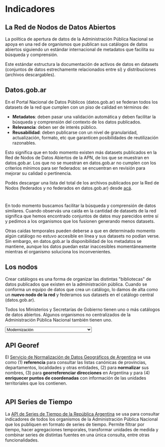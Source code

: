 <link rel="stylesheet" href="https://stackpath.bootstrapcdn.com/bootstrap/3.4.1/css/bootstrap.min.css" integrity="sha384-HSMxcRTRxnN+Bdg0JdbxYKrThecOKuH5zCYotlSAcp1+c8xmyTe9GYg1l9a69psu" crossorigin="anonymous">
<link type="text/css" rel="stylesheet" href="https://cdnjs.cloudflare.com/ajax/libs/font-awesome/5.8.2/css/all.min.css" media="all" />
<link rel="stylesheet" href="https://cdn.jsdelivr.net/gh/datosgobar/series-tiempo-ar-explorer@ts_components_2.6.9/dist/css/components.css" type="text/css">
<script src="https://cdnjs.cloudflare.com/ajax/libs/jquery/2.2.4/jquery.min.js"></script>
<script src="https://stackpath.bootstrapcdn.com/bootstrap/3.4.1/js/bootstrap.min.js" integrity="sha384-aJ21OjlMXNL5UyIl/XNwTMqvzeRMZH2w8c5cRVpzpU8Y5bApTppSuUkhZXN0VxHd" crossorigin="anonymous"></script>
<script type='text/javascript' src='https://cdn.jsdelivr.net/gh/datosgobar/series-tiempo-ar-explorer@ts_components_2.6.9/dist/js/components.js'></script>

<style>
.empty {
    font-style: normal;
}
.full-width {
    width: 100%;
}
</style>

# Indicadores

## La Red de Nodos de Datos Abiertos

La política de apertura de datos de la Administración Pública Nacional se apoya en una red de organismos que publican sus catálogos de datos abiertos siguiendo un estándar internacional de metadatos que facilita su búsqueda y comprensión.

Este estándar estructura la documentación de activos de datos en datasets (conjuntos de datos estrechamente relacionados entre sí) y distribuciones (archivos descargables).

<div class="row panels-row">
    <div id="catalogos-red-card" class="col-xs-12 col-sm-4 col-md-4 card-wrapper"></div>
    <div id="datasets-red-card2" class="col-xs-12 col-sm-4 col-md-4 card-wrapper"></div>
    <div id="distribuciones-red-card" class="col-xs-12 col-sm-4 col-md-4 card-wrapper"></div>
</div>


## Datos.gob.ar

En el Portal Nacional de Datos Públicos (datos.gob.ar) se federan todos los datasets de la red que cumplen con un piso de calidad en términos de:

* **Metadatos**: deben pasar una validación automática y deben facilitar la búsqueda y comprensión del contexto de los datos publicados.
* **Relevancia**: deben ser de interés público.
* **Reusabilidad**: deben publicarse con un nivel de granularidad, actualización, formato, etc que garanticen posibilidades de reutilización razonables.

Esto significa que en todo momento existen más datasets publicados en la Red de Nodos de Datos Abiertos de la APN, de los que se muestran en datos.gob.ar. Los que no se muestran en datos.gob.ar no cumplen con los criterios mínimos para ser federados: se encuentran en revisión para mejorar su calidad o pertinencia.

Podés descargar una lista del total de los archivos publicados por la Red de Nodos (federados y no federados en datos.gob.ar) desde [acá](https://infra.datos.gob.ar/catalog/modernizacion/dataset/8/distribution/8.3/download/distribuciones.csv).

<div class="row panels-row">
    <div class="col-xs-12 col-sm-12 col-md-6 center-block">
        <div class="row panels-row">
            <div id="datasets-red-card" class="col-xs-12 col-sm-6 col-md-6 card-wrapper"></div>
            <div id="datasets-validos-red-card" class="col-xs-12 col-sm-6 col-md-6 card-wrapper"></div>
        </div>
    </div>
    <div class="col-xs-12 col-sm-12 col-md-6 center-block">
        <div class="row panels-row">
            <div id="datasets-federados-card" class="col-xs-12 col-sm-6 col-md-6 card-wrapper"></div>
            <div id="datasets-federados-pct-card" class="col-xs-12 col-sm-6 col-md-6 card-wrapper"></div>
        </div>
    </div>
</div>
<div class="row panels-row">
    <div id="datasets-federados-graphic" style="margin-bottom: 40px; width: 100%;" class="col-xs-12 col-sm-12 col-md-6 center-block"></div>
</div>

En todo momento buscamos facilitar la búsqueda y comprensión de datos similares. Cuando observás una caída en la cantidad de datasets de la red significa que hemos encontrado conjuntos de datos muy parecidos entre sí y pedimos a los organismos que los fusionen generando menos datasets.

Otras caídas temporales pueden deberse a que en determinado momento algún catálogo no estuvo accesible en línea y sus datasets no podían verse. Sin embargo, en datos.gob.ar la disponibilidad de los metadatos se mantiene, aunque los datos puedan estar inaccesibles momentáneamente mientras el organismo soluciona los inconvenientes.

## Los nodos

Crear catálogos es una forma de organizar las distintas "bibliotecas" de datos publicados que existen en la administración pública. Cuando se conforma un equipo de datos que crea un catálogo, lo damos de alta como un **nuevo nodo de la red** y federamos sus datasets en el catálogo central (datos.gob.ar).

Todos los Ministerios y Secretarías de Gobierno tienen uno o más catálogos de datos abiertos. Algunos organismos no centralizados de la Administración Pública Nacional también tienen uno.

<!-- COMIENZO DEL SELECTOR DE CATALOGOS -->
<div class="row">
    <div class="col-xs-12 col-sm-4 col-md-4 center-block">
        <select name="catalog-selector" id="catalog-selector-id" class="form-control">
            <option value="aaip">Acceso a la Información Pública</option>
            <option value="acumar">Acumar</option>
            <option value="agroindustria">Agricultura, Ganadería y Pesca</option>
            <option value="ambiente">Ambiente</option>
            <option value="arsat">Arsat</option>
            <option value="cultura">Cultura</option>
            <option value="defensa">Defensa</option>
            <option value="desarrollo-social">Desarrollo Social</option>
            <option value="educacion">Educación</option>
            <option value="enacom">Enacom</option>
            <option value="enargas">Enargas</option>
            <option value="energia">Energía</option>
            <option value="exterior">Exterior</option>
            <option value="ign">IGN</option>
            <option value="interior">Interior</option>
            <option value="jgm">Jefatura de Gabinete de Ministros</option>
            <option value="justicia">Justicia</option>
            <option value="mincyt">Ciencia y Tecnología</option>
            <option value="modernizacion" selected>Modernización</option>
            <option value="pami">PAMI</option>
            <option value="produccion">Producción</option>
            <option value="salud">Salud</option>
            <option value="seguridad">Seguridad</option>
            <option value="siep">Sec. de Transformación Productiva</option>
            <option value="smn">Servicio Meteorológico Nacional</option>
            <option value="spt">Sec. de Planificación del Transporte</option>
            <option value="spu">Sec. de Políticas Universitarias</option>
            <option value="sspm">Subsec. de Programación Macroeconómica</option>
            <option value="sspmi">Subsec. de Programación Microeconómica</option>
            <option value="sspre">Subsec. de Presupuesto</option>
            <option value="transporte">Transporte</option>
            <option value="turismo">Turismo</option>
        </select>
    </div>
</div>
<!-- FIN DEL SELECTOR DE CATALOGOS -->
<div id="catalogs_indicators_panels">
    <!-- COMIENZO DE LOS PANELES DE CATALOGOS-INDICADORES -->
    <div class="row ts-components-row panels-row catalog-indicator-panel" id='ddaa_modernizacion_panel'>
        <div class="col">
        <div class="container">
            <div class="row panels-row">
                <div class="col-xs-12 col-sm-12 col-md-6 center-block">
                    <div class="row panels-row">
                        <div class="col-xs-12 col-sm-6 col-md-6 card-wrapper" id="ddaa_modernizacion_002_card"></div>
                        <div class="col-xs-12 col-sm-6 col-md-6 card-wrapper" id="ddaa_modernizacion_009_card"></div>
                    </div>
                </div>
                <div class="col-xs-12 col-sm-12 col-md-6 center-block">
                    <div class="row panels-row">
                        <div class="col-xs-12 col-sm-6 col-md-6 card-wrapper" id="ddaa_modernizacion_008_card"></div>
                        <div class="col-xs-12 col-sm-6 col-md-6 card-wrapper" id="ddaa_modernizacion_005_card"></div>
                    </div>
                </div>
            </div>
            <div class="row row-panels">
                <div class="col-xs-12 col-sm-12 col-md-12">
                    <div style="width: 100%;" id="ddaa_modernizacion_002_009_graphic"></div>
                </div>
                <!--
                <div class="col-xs-12 col-sm-6 col-md-6">
                    <div style="width: 100%; height: 420px;" id="ddaa_modernizacion_008_005_graphic"></div>
                </div>
                -->
            </div>
        </div>
        </div>
    </div>
    <!-- los nuevos paneles de indicadores de nodos se agregan dinámicamente -->
    <!-- FIN DE LOS PANELES DE CATALOGOS-INDICADORES -->
</div>

## API Georef

El [Servicio de Normalización de Datos Geográficos de Argentina](http://apis.datos.gob.ar/georef) se usa como (1) **referencia** para consultar las listas canónicas de provincias, departamentos, localidades y otras entidades, (2) para **normalizar** sus nombres, (3) para **georreferenciar direcciones** en Argentina y para (4) **enriquecer puntos de coordenadas** con información de las unidades territoriales que los contienen.

<div class="row panels-row">
    <div class="col-xs-12 col-sm-12 col-md-6 center-block">
        <div class="row panels-row">
            <div id="georef-consultas-historicas" class="col-xs-12 col-sm-6 col-md-6 card-wrapper"></div>
            <div id="georef-consultas-diarias-promedio" class="col-xs-12 col-sm-6 col-md-6 card-wrapper"></div>
        </div>
    </div>
    <div class="col-xs-12 col-sm-12 col-md-6 center-block">
        <div class="row panels-row">
            <div id="georef-consultas-diarias-ayer" class="col-xs-12 col-sm-6 col-md-6 card-wrapper"></div>
            <div id="georef-usuarios-unicos" class="col-xs-12 col-sm-6 col-md-6 card-wrapper"></div>
        </div>
    </div>
</div>
<div class="row panels-row">
    <div style="width: 100%; margin-bottom: 40px;" id="georef-graphic" class="col-xs-12 col-sm-12 col-md-6 center-block"></div>
</div>

## API Series de Tiempo

La [API de Series de Tiempo de la República Argentina](http://apis.datos.gob.ar/series) se usa para consultar indicadores de todos los organismos de la Administración Pública Nacional que los publiquen en formato de series de tiempo. Permite filtrar por tiempo, hacer agregaciones temporales, transformar unidades de medida y combinar series de distintas fuentes en una única consulta, entre otras funcionalidades.

<div style="width: 100%" class="row panels-row">
    <div class="col-xs-12 col-sm-12 col-md-6 center-block">
        <div class="row panels-row">
            <div id="series-consultas-historicas" class="col-xs-12 col-sm-6 col-md-6 card-wrapper"></div>
            <div id="series-consultas-diarias-promedio" class="col-xs-12 col-sm-6 col-md-6 card-wrapper"></div>
        </div>
    </div>
    <div class="col-xs-12 col-sm-12 col-md-6 center-block">
        <div class="row panels-row">
            <div id="series-consultas-diarias-ayer" class="col-xs-12 col-sm-6 col-md-6 card-wrapper"></div>
            <div id="series-usuarios-unicos" class="col-xs-12 col-sm-6 col-md-6 card-wrapper"></div>
        </div>
    </div>
</div>
<div class="row panels-row">
    <div id="series-graphic" style="margin-bottom: 40px; width: 100%;" class="col-xs-12 col-sm-12 col-md-6 center-block"></div>
</div>

<script>
    window.onload = function() {
        // COLORES SUGERIDOS "#0072BB","#2E7D33","#C62828","#F9A822","#6A1B99", "#EC407A","#C2185B","#6A1B99","#039BE5","#6EA100"

        var INDICS_PARAMS = {
            "001": {
                "color": {"card": 3},
                "title": "Catálogos",
                "decimals": 0
            },
            "002": {
                "color": {"card": 0},
                "title": "Datasets",
                "decimals": 0
            },
            "009": {
                "color": {"card": 4},
                "title": "Distribuciones",
                "decimals": 0
            },
            "008": {
                "color": {"card": 1},
                "title": "Datasets metadatos válidos (%)",
                "decimals": 1
            },
            "005": {
                "color": {"card": 5},
                "title": "Datasets federados en datos.gob.ar (%)",
                "decimals": 1
            },
        }

        // componentes de series de tiempo para cada sección
        // SECCION: Indice de Precios al Consumidor Nacional
        TSComponents.Card.render('datasets-red-card', {
            serieId: "ddaa_apn_002",
            color: '#0072BB',
            hasChart: 'none',
            title: "Datasets en toda la red",
            links: "none",
            units: "",
            source: "",
            hasFrame: false
        })

        TSComponents.Card.render('datasets-validos-red-card', {
            serieId: "ddaa_apn_006",
            color: '#2E7D33',
            hasChart: 'none',
            title: "Datasets metadatos válidos en toda la red",
            links: "none",
            units: "",
            source: "",
            hasFrame: false
        })

        TSComponents.Card.render('datasets-federados-card', {
            serieId: "ddaa_datosgobar_002",
            color: '#C62828',
            hasChart: 'none',
            title: "Datasets federados en datos.gob.ar",
            links: "none",
            units: "",
            source: "",
            hasFrame: false
        })

        TSComponents.Card.render('datasets-federados-pct-card', {
            serieId: 'ddaa_apn_005',
            color: '#EC407A',
            hasChart: 'none',
            title: "Datasets federados en datos.gob.ar (%)",
            links: "none",
            units: "",
            source: "",
            hasFrame: false,
            decimals: 1
        })

        TSComponents.Graphic.render('datasets-federados-graphic', {
            graphicUrl: 'https://apis.datos.gob.ar/series/api/series/?ids=ddaa_apn_002,ddaa_apn_006,ddaa_datosgobar_002',
            chartTypes: {
                "ddaa_apn_002": "area",
                "ddaa_apn_006": "area",
                "ddaa_datosgobar_002": "area"
            },
            decimalRightAxis: 0,
            decimalLeftAxis: 0
        })

        TSComponents.Card.render('catalogos-red-card', {
            serieId: 'ddaa_apn_001',
            title: "Catálogos",
            color: INDICS_PARAMS["001"]["color"]["card"]
        })

        TSComponents.Card.render('datasets-red-card2', {
            serieId: 'ddaa_apn_002',
            title: "Datasets",
            color: INDICS_PARAMS["002"]["color"]["card"]
        })

        TSComponents.Card.render('distribuciones-red-card', {
            serieId: 'ddaa_apn_009',
            title: "Distribuciones",
            color: INDICS_PARAMS["009"]["color"]["card"]
        })

        // API georef
        TSComponents.Card.render('georef-consultas-historicas', {
            serieId: 'apis_georef_005',
            color: "#0072BB",
            source: "",
            units: "",
            links: "none",
            title: "Consultas históricas"
        })

        TSComponents.Card.render('georef-consultas-diarias-promedio', {
            serieId: 'apis_georef_001',
            color: "#2E7D33",
            source: "",
            units: "",
            links: "none",
            title: "Consultas diarias (promedio mes)",
            collapse: "month"
        })

        TSComponents.Card.render('georef-consultas-diarias-ayer', {
            serieId: 'apis_georef_001',
            color: "#C62828",
            source: "",
            units: "",
            links: "none",
            title: "Consultas diarias (último día)"
        })

        TSComponents.Card.render('georef-usuarios-unicos', {
            serieId: 'apis_georef_004',
            color: "#F9A822",
            source: "",
            units: "",
            links: "none",
            title: "Usuarios únicos diarios (prom. mes)",
            collapse: "month"
        })

        TSComponents.Graphic.render('georef-graphic', {
            graphicUrl: 'https://apis.datos.gob.ar/series/api/series/?ids=apis_georef_001,apis_georef_002,apis_georef_003',
            title: "Consultas diarias realizadas",
            decimalRightAxis: 0,
            decimalLeftAxis: 0
        })

        // API series
        TSComponents.Card.render('series-consultas-historicas', {
            serieId: 'apis_series_005',
            color: "#0072BB",
            source: "",
            units: "",
            links: "none",
            title: "Consultas históricas"
        })

        TSComponents.Card.render('series-consultas-diarias-promedio', {
            serieId: 'apis_series_001',
            color: "#2E7D33",
            source: "",
            units: "",
            links: "none",
            title: "Consultas diarias (promedio mes)",
            collapse: "month"
        })

        TSComponents.Card.render('series-consultas-diarias-ayer', {
            serieId: 'apis_series_001',
            color: "#C62828",
            source: "",
            units: "",
            links: "none",
            title: "Consultas diarias (último día)"
        })

        TSComponents.Card.render('series-usuarios-unicos', {
            serieId: 'apis_series_004',
            color: "#F9A822",
            source: "",
            units: "",
            links: "none",
            title: "Usuarios únicos diarios (prom. mes)",
            collapse: "month"
        })

        TSComponents.Graphic.render('series-graphic', {
            graphicUrl: 'https://apis.datos.gob.ar/series/api/series/?ids=apis_series_001,apis_series_002,apis_series_003',
            title: "Consultas diarias realizadas",
            decimalRightAxis: 0,
            decimalLeftAxis: 0
        })

        // INDICADORES DE CATÁLOGOS
        // crea funciones para los indicadores de catálogos
        function catalogIndicatorGraphic(catalogId, indicatorNumber1, indicatorNumber2, title) {
            var serieRootId = "ddaa_" + catalogId
            var serieId1 = serieRootId + "_" + indicatorNumber1
            var serieId2 = serieRootId + "_" + indicatorNumber2
            var graphicTargetDiv = serieRootId + "_" + indicatorNumber1 + "_" + indicatorNumber2 + '_graphic'

            var chartTypes = {}
            chartTypes[serieId1] = "line"
            chartTypes[serieId2] = "line"

            var seriesAxis = {}
            seriesAxis[serieId1] = "left"
            seriesAxis[serieId2] = "right"

            var decimalTooltips = {}
            decimalTooltips[serieId1] = INDICS_PARAMS[indicatorNumber1]["decimals"]
            decimalTooltips[serieId2] = INDICS_PARAMS[indicatorNumber2]["decimals"]

            TSComponents.Graphic.render(graphicTargetDiv, {
                graphicUrl: "https://apis.datos.gob.ar/series/api/series?ids=" + serieId1 + "," + serieId2,
                colors: [
                    INDICS_PARAMS[indicatorNumber1]["color"]["card"],
                    INDICS_PARAMS[indicatorNumber2]["color"]["card"],
                ],
                chartTypes: chartTypes,
                title: title,
                seriesAxis: seriesAxis,
                decimalTooltips: decimalTooltips,
                decimalRightAxis: 0,
                decimalLeftAxis: 0,
                datePickerEnabled: true,
                zoom: true,
                navigator: true,
            });
        }

        function catalogIndicatorCard(catalogId, indicatorNumber) {
            var serieId = "ddaa_" + catalogId + "_" + indicatorNumber
            var cardTargetDiv = serieId + '_card'

            TSComponents.Card.render(cardTargetDiv, {
                serieId: serieId,
                color: INDICS_PARAMS[indicatorNumber]["color"]["card"],
                decimals: INDICS_PARAMS[indicatorNumber]["decimals"],
                title: INDICS_PARAMS[indicatorNumber]["title"],
                hasChart: "none",
                links: "none",
                source: "",
                units: "",
            });
        }

        function catalogIndicatorPanelHtml(catalogId) {
            var catalogIndicatorPanelId = "#ddaa_" + catalogId + "_panel"

            if ($(catalogIndicatorPanelId).length) {
                // it exists
            } else {
                var panelTemplate = $("#ddaa_modernizacion_panel").prop('outerHTML')
                var newPanelHtml = panelTemplate.replace(/modernizacion/g, catalogId)
                $("#catalogs_indicators_panels").append($(newPanelHtml))
            }
        }

        function catalogIndicatorPanel(catalogId) {
            catalogIndicatorPanelHtml(catalogId)
            catalogIndicatorCard(catalogId, "002")
            catalogIndicatorCard(catalogId, "009")
            catalogIndicatorCard(catalogId, "008")
            catalogIndicatorCard(catalogId, "005")
            catalogIndicatorGraphic(catalogId, "002", "009", "Cantidad de datasets y distribuciones")
            // catalogIndicatorGraphic(catalogId, "008", "005")
        }
        // crea el selector de catálogos
        $("#catalog-selector-id").on("change", function() {
            var selector = $(this);
            var catalogId = selector.val()

            // hide all
            $(".catalog-indicator-panel").each(function() {
                $(this).hide();
            });

            // crea paneles de la provincia si todavía no existen
            catalogIndicatorPanel(catalogId)

            // show selected
            $("#ddaa_" + catalogId + "_panel").show();
        });

        // crea el primer panel de indicadores de género por provincia
        catalogIndicatorPanel("modernizacion")

    }
</script>
